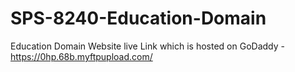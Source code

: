 # SPS-8240-Education-Domain
Education Domain
Website live Link which is hosted on GoDaddy - https://0hp.68b.myftpupload.com/
